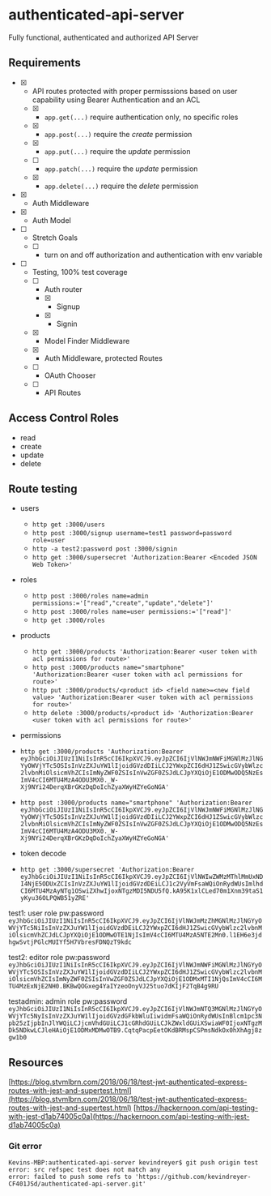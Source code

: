 # authenticated-api-server
Fully functional, authenticated and authorized API Server


## Requirements
- [x] - API routes protected with proper permisssions based on user capability using Bearer Authentication and an ACL
  - [x] - `app.get(...)` require authentication only, no specific roles
  - [x] - `app.post(...)` require the *create* permission
  - [x] - `app.put(...)` require the *update* permission
  - [ ] - `app.patch(...)` require the *update* permission
  - [x] - `app.delete(...)` require the *delete* permission
- [x] - Auth Middleware
- [x] - Auth Model
- [ ] - Stretch Goals
  - [ ] - turn on and off authorization and authentication with env variable
- [ ] - Testing, 100% test coverage
  - [ ] - Auth router
    - [x] - Signup
    - [x] - Signin
  - [x] - Model Finder Middleware
  - [x] - Auth Middleware, protected Routes
  - [ ] - OAuth Chooser
  - [ ] - API Routes


## Access Control Roles
- read
- create
- update
- delete

## Route testing

- users
  - `http get :3000/users`
  - `http post :3000/signup username=test1 password=password role=user`
  - `http -a test2:password post :3000/signin`
  - `http get :3000/supersecret 'Authorization:Bearer <Encoded JSON Web Token>'`
- roles
  - `http post :3000/roles name=admin permissions:='["read","create","update","delete"]'`
  - `http post :3000/roles name=user permissions:='["read"]'`
  - `http get :3000/roles`
- products
  - `http get :3000/products 'Authorization:Bearer <user token with acl permissions for route>'`
  - `http post :3000/products name="smartphone" 'Authorization:Bearer <user token with acl permissions for route>'`
  - `http put :3000/products/<product id> <field name>=<new field value> 'Authorization:Bearer <user token with acl permissions for route>'`
  - `http delete :3000/products/<product id> 'Authorization:Bearer <user token with acl permissions for route>'`

- permissions
 - `http get :3000/products 'Authorization:Bearer eyJhbGciOiJIUzI1NiIsInR5cCI6IkpXVCJ9.eyJpZCI6IjVlNWJmNWFiMGNlMzJlNGYyOWVjYTc5OSIsInVzZXJuYW1lIjoidGVzdDIiLCJ2YWxpZCI6dHJ1ZSwicGVybWlzc2lvbnMiOlsicmVhZCIsImNyZWF0ZSIsInVwZGF0ZSJdLCJpYXQiOjE1ODMwODQ5NzEsImV4cCI6MTU4MzA4ODU3MX0._W-Xj9NYi24DerqXBrGKzDqDoIchZyaXWyHZYeGoNGA'`
 - `http post :3000/products name="smartphone" 'Authorization:Bearer eyJhbGciOiJIUzI1NiIsInR5cCI6IkpXVCJ9.eyJpZCI6IjVlNWJmNWFiMGNlMzJlNGYyOWVjYTc5OSIsInVzZXJuYW1lIjoidGVzdDIiLCJ2YWxpZCI6dHJ1ZSwicGVybWlzc2lvbnMiOlsicmVhZCIsImNyZWF0ZSIsInVwZGF0ZSJdLCJpYXQiOjE1ODMwODQ5NzEsImV4cCI6MTU4MzA4ODU3MX0._W-Xj9NYi24DerqXBrGKzDqDoIchZyaXWyHZYeGoNGA'`

- token decode
- `http get :3000/supersecret 'Authorization:Bearer eyJhbGciOiJIUzI1NiIsInR5cCI6IkpXVCJ9.eyJpZCI6IjVlNWIwZWMzMThlMmUxNDI4NjE5ODUxZCIsInVzZXJuYW1lIjoidGVzdDEiLCJ1c2VyVmFsaWQiOnRydWUsImlhdCI6MTU4MzAyNTg1OSwiZXhwIjoxNTgzMDI5NDU5fQ.kA95K1xlCLed70m1Xnm39taS1yKyu36OLPQWB51yZRE'`

test1: user role pw:password
`eyJhbGciOiJIUzI1NiIsInR5cCI6IkpXVCJ9.eyJpZCI6IjVlNWJmMzZhMGNlMzJlNGYyOWVjYTc5NiIsInVzZXJuYW1lIjoidGVzdDEiLCJ2YWxpZCI6dHJ1ZSwicGVybWlzc2lvbnMiOlsicmVhZCJdLCJpYXQiOjE1ODMwOTE1NjIsImV4cCI6MTU4MzA5NTE2Mn0.l1EH6e3jdhgwSvtjPGlcMUIYf5H7VbresFDNQzT9kdc`

test2: editor role pw:password
`eyJhbGciOiJIUzI1NiIsInR5cCI6IkpXVCJ9.eyJpZCI6IjVlNWJmNWFiMGNlMzJlNGYyOWVjYTc5OSIsInVzZXJuYW1lIjoidGVzdDIiLCJ2YWxpZCI6dHJ1ZSwicGVybWlzc2lvbnMiOlsicmVhZCIsImNyZWF0ZSIsInVwZGF0ZSJdLCJpYXQiOjE1ODMxMTI1NjQsImV4cCI6MTU4MzExNjE2NH0.BKBwQOGxeg4YaIYzeoOnyVJ25tuo7dKIjF2TqB4g9RU`

testadmin: admin role pw:password
`eyJhbGciOiJIUzI1NiIsInR5cCI6IkpXVCJ9.eyJpZCI6IjVlNWJmNTQ3MGNlMzJlNGYyOWVjYTc5NyIsInVzZXJuYW1lIjoidGVzdGFkbWluIiwidmFsaWQiOnRydWUsInBlcm1pc3Npb25zIjpbInJlYWQiLCJjcmVhdGUiLCJ1cGRhdGUiLCJkZWxldGUiXSwiaWF0IjoxNTgzMDk5NDkwLCJleHAiOjE1ODMxMDMwOTB9.CqtqPacpEetOKdBRMspCSPmsNdkOx0hXhAgj8zgw1b0`

## Resources
[https://blog.stvmlbrn.com/2018/06/18/test-jwt-authenticated-express-routes-with-jest-and-supertest.html](https://blog.stvmlbrn.com/2018/06/18/test-jwt-authenticated-express-routes-with-jest-and-supertest.html)
[https://hackernoon.com/api-testing-with-jest-d1ab74005c0a](https://hackernoon.com/api-testing-with-jest-d1ab74005c0a)



### Git error 
```
Kevins-MBP:authenticated-api-server kevindreyer$ git push origin test
error: src refspec test does not match any
error: failed to push some refs to 'https://github.com/kevindreyer-CF401JSd/authenticated-api-server.git'
```
